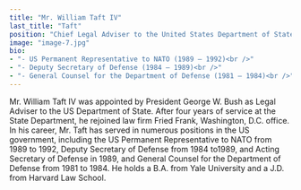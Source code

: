 ```yaml
---
title: "Mr. William Taft IV"
last_title: "Taft"
position: "Chief Legal Adviser to the United States Department of State (2000—04)"
image: "image-7.jpg"
bio:
- "- US Permanent Representative to NATO (1989 – 1992)<br />"
- "- Deputy Secretary of Defense (1984 – 1989)<br />"
- "- General Counsel for the Department of Defense (1981 – 1984)<br />"
---
```

Mr. William Taft IV was appointed by President George W. Bush as Legal Adviser to the US Department of State. After four years of service at the State Department, he rejoined law firm Fried Frank, Washington, D.C. office. In his career, Mr. Taft has served in numerous positions in the US government, including the US Permanent Representative to NATO from 1989 to 1992, Deputy Secretary of Defense from 1984 to1989, and Acting Secretary of Defense in 1989, and General Counsel for the Department of Defense from 1981 to 1984. He holds a B.A. from Yale University and a J.D. from Harvard Law School.